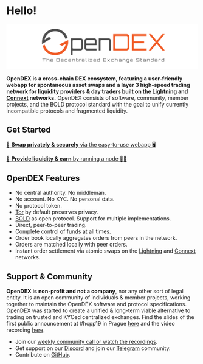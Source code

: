 # Hello!

![](.gitbook/assets/OpenDEX.png)

**OpenDEX is a cross-chain DEX ecosystem, featuring a user-friendly webapp for spontaneous asset swaps and a layer 3 high-speed trading network for liquidity providers & day traders built on the [Lightning](https://lightning.network/) and [Connext](https://connext.network/) networks.** OpenDEX consists of software, community, member projects, and the BOLD protocol standard with the goal to unify currently incompatible protocols and fragmented liquidity.

## Get Started

[🔁 **Swap privately & securely** via the easy-to-use webapp 🖥️](https://boltz.exchange/)

[💸 **Provide liquidity & earn** by running a node 👨‍💻](docs/Overview.md)

## OpenDEX Features

* No central authority. No middleman.
* No account. No KYC. No personal data.
* No protocol token.
* [Tor](https://www.torproject.org/) by default preserves privacy.
* [BOLD](bold/00-introduction.md) as open protocol. Support for multiple implementations.
* Direct, peer-to-peer trading.
* Complete control of funds at all times.
* Order book locally aggregates orders from peers in the network.
* Orders are matched locally with peer orders.
* Instant order settlement via atomic swaps on the [Lightning](https://lightning.network/) and [Connext](https://connext.network/) networks.

## Support & Community

**OpenDEX is non-profit and not a company**, nor any other sort of legal entity. It is an open community of individuals & member projects, working together to maintain the OpenDEX software and protocol specifications. OpenDEX was started to create a unified & long-term viable alternative to trading on trusted and KYCed centralized exchanges. Find the slides of the first public announcement at \#hcpp19 in Prague [here](https://github.com/opendexnetwork/opendex/raw/master/slides/20191005_hcpp19.pdf) and the video recording [here](https://www.youtube.com/watch?v=euSr9A6tI90).
* Join our [weekly community call or watch the recordings](community/videos.md).
* Get support on our [Discord](https://discord.gg/RnXFHpn) and join our [Telegram](https://t.me/opendexnetwork) community.
* Contribute on [GitHub](https://github.com/opendexnetwork).
